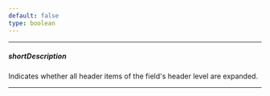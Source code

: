 ```yaml
---
default: false
type: boolean
---
```

---
##### shortDescription
Indicates whether all header items of the field's header level are expanded.

---
